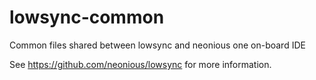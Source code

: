 # lowsync-common
Common files shared between lowsync and neonious one on-board IDE

See https://github.com/neonious/lowsync for more information.
